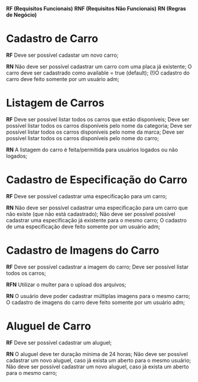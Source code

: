 **RF (Requisitos Funcionais)**
**RNF (Requisitos Não Funcionais)**
**RN (Regras de Negócio)**

# Cadastro de Carro

**RF**
Deve ser possível cadastar um novo carro;

**RN**
Não deve ser possível cadastrar um carro com uma placa já existente;
O carro deve ser cadastrado como available = true (default);
(!)O cadastro do carro deve feito somente por um usuário adm;

# Listagem de Carros

**RF**
Deve ser possível listar todos os carros que estão disponíveis;
Deve ser possível listar todos os carros disponíveis pelo nome da categoria;
Deve ser possível listar todos os carros disponíveis pelo nome da marca;
Deve ser possível listar todos os carros disponíveis pelo nome do carro;

**RN**
A listagem do carro é feita/permitida para usuários logados ou não logados;

# Cadastro de Especificação do Carro

**RF**
Deve ser possível cadastrar uma especificação para um carro;

**RN**
Não deve ser possível cadastrar uma especificação para um carro que não existe (que não está cadastrado);
Não deve ser possível possível cadastrar uma especificação já existente para o mesmo carro;
O cadastro de uma especificação deve feito somente por um usuário adm;

# Cadastro de Imagens do Carro

**RF**
Deve ser possível cadastrar a imagem do carro;
Deve ser possível listar todos os carros;

**RFN**
Utilizar o multer para o upload dos arquivos;

**RN**
O usuário deve poder cadastrar múltiplas imagens para o mesmo carro;
O cadastro de imagens do carro deve feito somente por um usuário adm;

# Aluguel de Carro

**RF**
Deve ser possível cadastrar um aluguel;

**RN**
O aluguel deve ter duração mínima de 24 horas;
Não deve ser possível cadastrar um novo aluguel, caso já exista um aberto para o mesmo usuário;
Não deve ser possível cadastrar um novo aluguel, caso já exista um aberto para o mesmo carro;
